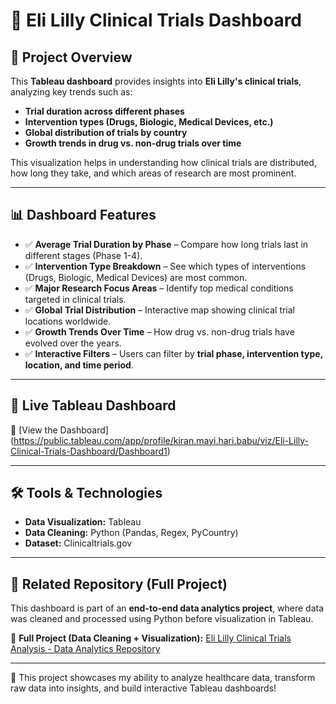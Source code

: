 # 🏥 Eli Lilly Clinical Trials Dashboard

## 📌 Project Overview
This **Tableau dashboard** provides insights into **Eli Lilly's clinical trials**, analyzing key trends such as:
- **Trial duration across different phases**
- **Intervention types (Drugs, Biologic, Medical Devices, etc.)**
- **Global distribution of trials by country**
- **Growth trends in drug vs. non-drug trials over time**

This visualization helps in understanding how clinical trials are distributed, how long they take, and which areas of research are most prominent.

---

## 📊 Dashboard Features
- ✅ **Average Trial Duration by Phase** – Compare how long trials last in different stages (Phase 1-4).  
- ✅ **Intervention Type Breakdown** – See which types of interventions (Drugs, Biologic, Medical Devices) are most common.  
- ✅ **Major Research Focus Areas** – Identify top medical conditions targeted in clinical trials.  
- ✅ **Global Trial Distribution** – Interactive map showing clinical trial locations worldwide.  
- ✅ **Growth Trends Over Time** – How drug vs. non-drug trials have evolved over the years.  
- ✅ **Interactive Filters** – Users can filter by **trial phase, intervention type, location, and time period**.  

---

## 📎 Live Tableau Dashboard
🔗 [View the Dashboard] (https://public.tableau.com/app/profile/kiran.mayi.hari.babu/viz/Eli-Lilly-Clinical-Trials-Dashboard/Dashboard1)

---

## 🛠 Tools & Technologies
- **Data Visualization:** Tableau
- **Data Cleaning:** Python (Pandas, Regex, PyCountry)
- **Dataset:** Clinicaltrials.gov

---

## 📂 Related Repository (Full Project)
This dashboard is part of an **end-to-end data analytics project**, where data was cleaned and processed using Python before visualization in Tableau.  

🔗 **Full Project (Data Cleaning + Visualization):** [Eli Lilly Clinical Trials Analysis - Data Analytics Repository](https://github.com/kiranmayi5/Data-Analytics-Projects/tree/main/Eli-Lilly-Clinical-Trials-Analysis)

---

🚀 This project showcases my ability to analyze healthcare data, transform raw data into insights, and build interactive Tableau dashboards!
